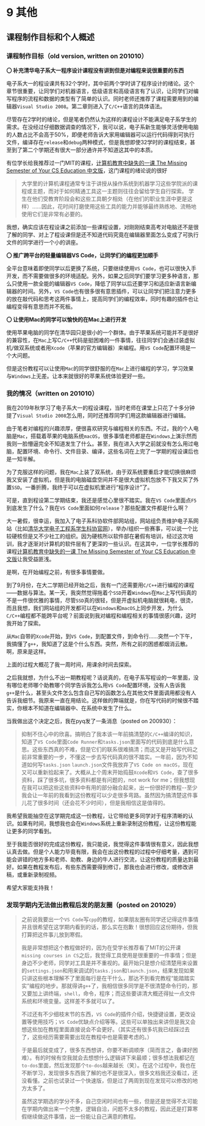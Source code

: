 # 9 其他

## 课程制作目标和个人概述

### 课程制作目标（old version, written on 201010）

**〇 补充清华电子系大一程序设计课程没有讲到但是对编程来说很重要的东西**

电子系大一的程设课共有32个学时，其中前两个学时讲了程序设计的绪论。这个章节很重要，让同学们对机器语言，低级语言和高级语言有了认识，让同学们对编写程序的流程和数据的类型有了简单的认识。同时老师还推荐了课程需要用到的编辑器`Visual Studio 2008`。第二章则进入了`C/C++`语言的具体语法。

尽管存在2学时的绪论，但是笔者仍然认为这样的课程设计不能满足电子系学生的需求。在没经过仔细数据调查的情况下，我可以说，电子系新生能够灵活使用电脑的人数占比不会高于50%，即便老师告诉大家用编辑器可以运行代码得到可执行文件，编译存在`release`和`debug`两种模式，但是我想即使32学时的课程结束，甚至到了第二个学期还有很大一部分通许并不知道这其中的本质。

有位学长给我推荐过一门MIT的课程，[计算机教育中缺失的一课 The Missing Semester of Your CS Education 中文版](https://missing-semester-cn.github.io)，这门课程的绪论说的很好

> 大学里的计算机课程通常专注于讲授从操作系统到机器学习这些学院派的课程或主题，而对于如何精通工具这一主题则往往会留给学生自行探索。
> 学生在他们受教育阶段会和这些工具朝夕相处（在他们的职业生涯中更是这样）……因此，花时间打磨使用这些工具的能力并能够最终熟练地、流畅地使用它们是非常有必要的。

我想，确实应该在程设课之前添加一些课程设置，对刚刚结束高考对电脑还不是很了解的同学、对上了程设课但是还不知道代码究竟在编辑器里面怎么变成了可执行文件的同学进行一个小的讲座。

**〇 推广跨平台的轻量编辑器VS Code，让同学们的编程更加顺手**

全平台意味着即使同学以后更换了系统，只要继续使用`VS Code`，也可以很快入手开发，而不需要做很多的环境适配。另外，如果之后同学们要学习更多种语言，那么只使用一款全能的编辑器`VS Code`，降低了同学以后还要学习和适应新语言新编辑器的时间。另外，`VS Code`也有很多很有意思插件，可以让同学们把注意力更多的放在敲代码和思考这两件事情上，提高同学们的编程效率，同时有趣的插件也让编程变得有意思而并不死板。

**〇 让使用Mac的同学可以愉快的在Mac上进行开发**

使用苹果电脑的同学在清华园只是很小的一个群体。由于苹果系统可能并不是很好的兼容性，在`Mac`上写C`/C++`代码是挺困难的一件事情，往往同学们会通过装虚拟机/做双系统或者用`Xcode`（苹果的官方编辑器）来编程。用`VS Code`配置环境是一个大问题。

但是这份教程可以让使用`Mac`的同学很舒服的在`Mac`上进行编程的学习，学习效果与`Windows`上无差。让本来就很好的苹果系统体验更好一些。

### 我的情况（written on 201010）

我在2019年秋学习了电子系大一的程设课程，当时老师在课堂上只花了十多分钟提了`Visual Studio 2008`怎么用，同时还推荐同学们用这款编辑器进行编辑。

由于笔者对编程的兴趣浓厚，便很喜欢研究与编程相关的东西。不过，我的个人电脑是`Mac`，搭载着苹果的电脑系统`macOS`，很多事情老师都是在`Windows`上演示然而我则一脸懵逼完全不知道发生了什么。甚至，我在进入大学之前就没有怎么用过电脑，配置环境、命令行、文件目录、编译，这些名词在上完了一学期的程设课后也是一知半解。

为了克服这样的问题，我在`Mac`上装了双系统，由于双系统要重启才能切换很麻烦我又安装了虚拟机，但是我的电脑磁盘空间并不是很大虚拟机包放不下我又买了外置`SSD`。一番折腾，我终于可以在虚拟机里进行“程序设计”了。

可是，直到程设第二学期结束，我还是感觉心里很不踏实。我在`VS Code`里面点`F5`到底发生了什么？我在`VS Code`里面如何`release`？那些配置文件都是什么啊？

大一暑假，很幸运，我加入了电子系科协软件部网站组，网站组负责维护电子系网站（比如[清华大学电子工程系学生科协官网](https://eesast.com/home)），举办/组织一些赛事，可以说一个比较硬核但是又不少社工的组织。因为硬核所以软件部在暑假有培训，经过这次培训，我才逐渐对计算机的软件层有了更深的一些认识。在这其中，一位学长推荐的课程[计算机教育中缺失的一课 The Missing Semester of Your CS Education 中文版](https://missing-semester-cn.github.io)让我受益匪浅。

是啊，在开始编程之前，有很多事情要做。

到了9月份，在大二学期已经开始之后，我有一门还需要用`C/C++`进行编程的课程——数据与算法。某一天，我突然觉得拖着个`SSD`开着`Windows`在`Mac`上写代码真的不是一件很优雅的事情，尽管`SSD`真的很轻，但是开虚拟机电脑就很耗电，很烫，而且我想，我们网站组的开发都可以在`Windows`和`macOS`上同步开发，为什么`C/C++`编程都不能跨平台呢？前面说到我对编程和编程相关的事情很感兴趣，这时我开始了探索。

从`Mac`自带的`Xcode`开始，到`VS Code`，到配置文件，到命令行……突然一个下午，我搞懂了`g++`，我知道了这是个什么东西。突然，所有之前的困惑都烟消云散。啊，原来是这样。

上面的过程大概花了我一周时间，用课余时间去探索。

之后我就想，为什么不出一期教程呢？话说真的，在电子系写程设的一年里面，没有哪位老师哪个助教哪个同学告诉我怎么用`VS Code`配置环境，没有人告诉我`g++`是什么，甚至头文件怎么包含自己写的函数怎么在其他文件里面调用都没有人告诉我细节。我原来一直在用结论。这样做的弊端就是，你在写代码的时候很不踏实，你根本不知道在编辑器中、在系统中发生了什么。

当我做出这个决定之后，我在pyq发了一条消息（posted on 200930）：

> 抑制不住心中的欣喜。搞明白了我本该一年前搞清楚的`C/C++`编译的知识，知道了`VS Code`里面`Code Runner`和`tasks.json`里面写的代码到底是什么意思。这些东西真的不难，但是它们的联系很难搞清；而这又是开始写代码之前非常重要的一步，不懂这一步去写代码真的很不踏实。一年前，因为不知道如何写`tasks.json` `launch.json`文件我放弃了`VS Code on macOS`，现在又可以重新拾起来了。大概从上个周末开始捣鼓`Xcode`和`VS Code`，查了很多资料，踩了很多坑，很多资料都是有问题的，not work for me；但我想现在我可以把这些这些资料中有用的部分融合起来，出一份很好的教程--至少我会让一年前的我看到这份教程可以少走很多弯路。虽然因为搞清楚这件事儿花了很多时间（还会花不少时间），但是我相信这是值得的。

我希望我能抽空在这学期完成这一份教程，让它带给更多同学对于程序清晰的认识。如果有时间，我想我也会在`Windows`系统上重新录制这份教程，让这份教程能让更多的同学看到。

至于我能否很好的完成这份教程，我只能说，我觉得这件事情很有意义，因此我想认真去做。但是个人能力毕竟有限，我会在出这份教程的过程中仔细考量，遇到可能会讲错的地方多和老师、助教、身边的牛人进行交流，让这份教程的质量达到最好。如果在教程发布后，有些东西需要得到修订，那我也会进行修改，或修改讲稿，或重新录制视频。

希望大家能支持我！

### 发现学期内无法做出教程后发的朋友圈（posted on 201029）

> 之前说我要出一个`VS Code`写`cpp`的教程，如果朋友圈有同学还记得这件事情并且很希望在这学期内看到的话，那么实在抱歉！很想回应这份期待，但我打算把这件事儿放到寒假。
> 
> 我是非常想把这个教程做好的，因为在受学长推荐看了MIT的公开课`missing courses in CS`之后，我觉得工具使用是很重要的一件事情；但是身边不少老师，同学对工具是并不重视的。最开始只是想介绍清楚用来设置的`settings.json`和用来调试的`tasks.json`和`launch.json`，结果发现如果只讲这些根本理解不了里面每行是在干什么，那达不到看完教程“能踏踏实实”编程的地步。那就得讲`g++`了，我相信很多同学是不很清楚命令行的，那又要加上讲终端，`shell`，命令，程序；而这些要讲清大概还得扯一点文件系统和环境变量。这样差不多就可以了。
> 
> 不过还有不少细枝末节的东西，`VS Code`的插件介绍，快捷键设置，更改设置等使用技巧；`VS Code`优缺点介绍等等。这些可以单独出来讲但是我又会想这些加在教程里面直接说会不会更好。（其实还有很多坑我已经踩过去了，这些经历需要需要出现在教程中也是需要考虑的。）
> 
> 于是最后就变成了，很多东西想讲，你要不断调顺序（简而言之，备课好困难）。有的时候有空我就会去想想什么逻辑讲下来最顺；很多想法我都记在`to-dos`里面，然后发现那个`to-dos`越来越长（笑）。在这个过程中，我也在不断学习，发现很多东西我了解的也不是很深入，很多文档我还没看过，还没看懂。之前也试录过一个快速版，但是过了两周到现在发现可以修改的地方太多了。
> 
> 虽然这学期选的学分不多，自己空闲时间也有一些，但是还是觉得不太可能在学期内做出来一个完整，逻辑自洽，问题不太多的教程，因此还是打算寒假继续做这件事情，出一份能让自己满意的教程。